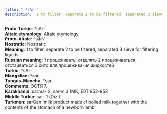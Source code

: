```yaml
---
title: " *sAr-"
description:  1 to filter, separate 2 to be filtered, separated 3 sieve for filtering liquids
---
```


<strong>Proto-Turkic</strong>:  *sAr-<br>
<strong>Altaic etymology</strong>:  Altaic etymology<br>
<strong> Proto-Altaic</strong>:  *sā̀rV<br>
<strong>Nostratic</strong>:  Nostratic<br>
<strong>Meaning</strong>:  1 to filter, separate 2 to be filtered, separated 3 sieve for filtering liquids<br>
<strong>Russian meaning</strong>:  1 процеживать, отделять 2 процеживаться, отстаиваться 3 сито для процеживания жидкостей<br>
<strong>Turkic</strong>:  *sAr-<br>
<strong>Mongolian</strong>:  *sar-<br>
<strong>Tungus-Manchu</strong>:  *sār-<br>
<strong>Comments</strong>:  ЭСТЯ 7.<br>
<strong>Karakhanid</strong>:  sarma- 2, sarɨm 3 (MK; EDT 852-853<br>
<strong>Middle Turkic</strong>:  sar- 1 (Diz.)<br>
<strong>Turkmen</strong>:  sarGan 'milk product made of boiled milk together with the contents of the stomach of a newborn lamb'<br>


